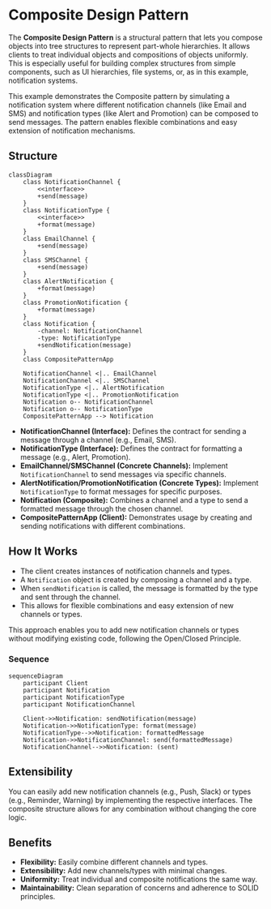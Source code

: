 # Composite Design Pattern

The **Composite Design Pattern** is a structural pattern that lets you compose objects into tree structures to represent part-whole hierarchies. It allows clients to treat individual objects and compositions of objects uniformly. This is especially useful for building complex structures from simple components, such as UI hierarchies, file systems, or, as in this example, notification systems.

This example demonstrates the Composite pattern by simulating a notification system where different notification channels (like Email and SMS) and notification types (like Alert and Promotion) can be composed to send messages. The pattern enables flexible combinations and easy extension of notification mechanisms.

## Structure

```mermaid
classDiagram
    class NotificationChannel {
        <<interface>>
        +send(message)
    }
    class NotificationType {
        <<interface>>
        +format(message)
    }
    class EmailChannel {
        +send(message)
    }
    class SMSChannel {
        +send(message)
    }
    class AlertNotification {
        +format(message)
    }
    class PromotionNotification {
        +format(message)
    }
    class Notification {
        -channel: NotificationChannel
        -type: NotificationType
        +sendNotification(message)
    }
    class CompositePatternApp

    NotificationChannel <|.. EmailChannel
    NotificationChannel <|.. SMSChannel
    NotificationType <|.. AlertNotification
    NotificationType <|.. PromotionNotification
    Notification o-- NotificationChannel
    Notification o-- NotificationType
    CompositePatternApp --> Notification
```

- **NotificationChannel (Interface):** Defines the contract for sending a message through a channel (e.g., Email, SMS).
- **NotificationType (Interface):** Defines the contract for formatting a message (e.g., Alert, Promotion).
- **EmailChannel/SMSChannel (Concrete Channels):** Implement `NotificationChannel` to send messages via specific channels.
- **AlertNotification/PromotionNotification (Concrete Types):** Implement `NotificationType` to format messages for specific purposes.
- **Notification (Composite):** Combines a channel and a type to send a formatted message through the chosen channel.
- **CompositePatternApp (Client):** Demonstrates usage by creating and sending notifications with different combinations.

## How It Works

- The client creates instances of notification channels and types.
- A `Notification` object is created by composing a channel and a type.
- When `sendNotification` is called, the message is formatted by the type and sent through the channel.
- This allows for flexible combinations and easy extension of new channels or types.

This approach enables you to add new notification channels or types without modifying existing code, following the Open/Closed Principle.

### Sequence

```mermaid
sequenceDiagram
    participant Client
    participant Notification
    participant NotificationType
    participant NotificationChannel

    Client->>Notification: sendNotification(message)
    Notification->>NotificationType: format(message)
    NotificationType-->>Notification: formattedMessage
    Notification->>NotificationChannel: send(formattedMessage)
    NotificationChannel-->>Notification: (sent)
```

## Extensibility

You can easily add new notification channels (e.g., Push, Slack) or types (e.g., Reminder, Warning) by implementing the respective interfaces. The composite structure allows for any combination without changing the core logic.

## Benefits

- **Flexibility:** Easily combine different channels and types.
- **Extensibility:** Add new channels/types with minimal changes.
- **Uniformity:** Treat individual and composite notifications the same way.
- **Maintainability:** Clean separation of concerns and adherence to SOLID principles.
